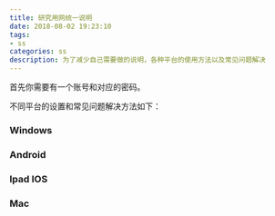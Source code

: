 ```yaml
---
title: 研究用网统一说明
date: 2018-08-02 19:23:10
tags:
- ss
categories: ss
description: 为了减少自己需要做的说明，各种平台的使用方法以及常见问题解决
---
```


首先你需要有一个账号和对应的密码。

不同平台的设置和常见问题解决方法如下：

### Windows

### Android

### Ipad  IOS

### Mac

